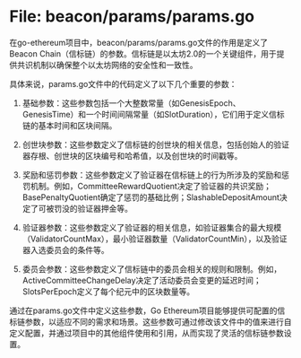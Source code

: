 # File: beacon/params/params.go

在go-ethereum项目中，beacon/params/params.go文件的作用是定义了Beacon Chain（信标链）的参数。信标链是以太坊2.0的一个关键组件，用于提供共识机制以确保整个以太坊网络的安全性和一致性。

具体来说，params.go文件中的代码定义了以下几个重要的参数：

1. 基础参数：这些参数包括一个大整数常量（如GenesisEpoch、GenesisTime）和一个时间间隔常量（如SlotDuration），它们用于定义信标链的基本时间和区块间隔。

2. 创世块参数：这些参数定义了信标链的创世块的相关信息，包括创始人的验证器存根、创世块的区块编号和哈希值，以及创世块的时间戳等。

3. 奖励和惩罚参数：这些参数定义了验证器在信标链上的行为所涉及的奖励和惩罚机制。例如，CommitteeRewardQuotient决定了验证器的共识奖励；BasePenaltyQuotient确定了惩罚的基础比例；SlashableDepositAmount决定了可被罚没的验证器押金等。

4. 验证器参数：这些参数定义了验证器的相关信息，如验证器集合的最大规模（ValidatorCountMax），最小验证器数量（ValidatorCountMin），以及验证器入选委员会的条件等。

5. 委员会参数：这些参数定义了信标链中的委员会相关的规则和限制。例如，ActiveCommitteeChangeDelay决定了活动委员会变更的延迟时间；SlotsPerEpoch定义了每个纪元中的区块数量等。

通过在params.go文件中定义这些参数，Go Ethereum项目能够提供可配置的信标链参数，以适应不同的需求和场景。这些参数可通过修改该文件中的值来进行自定义配置，并通过项目中的其他组件使用和引用，从而实现了灵活的信标链参数设置。


